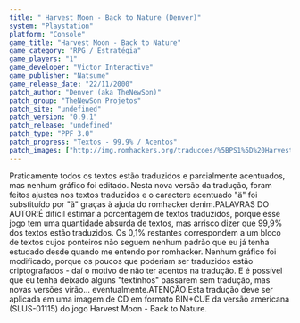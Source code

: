 ```yaml
---
title: " Harvest Moon - Back to Nature (Denver)"
system: "Playstation"
platform: "Console"
game_title: "Harvest Moon - Back to Nature"
game_category: "RPG / Estratégia"
game_players: "1"
game_developer: "Victor Interactive"
game_publisher: "Natsume"
game_release_date: "22/11/2000"
patch_author: "Denver (aka TheNewSon)"
patch_group: "TheNewSon Projetos"
patch_site: "undefined"
patch_version: "0.9.1"
patch_release: "undefined"
patch_type: "PPF 3.0"
patch_progress: "Textos - 99,9% / Acentos"
patch_images: ["http://img.romhackers.org/traducoes/%5BPS1%5D%20Harvest%20Moon%20-%20Back%20to%20Nature%20-%20Denver%20-%201.jpg","http://img.romhackers.org/traducoes/%5BPS1%5D%20Harvest%20Moon%20-%20Back%20to%20Nature%20-%20Denver%20-%202.jpg","http://img.romhackers.org/traducoes/%5BPS1%5D%20Harvest%20Moon%20-%20Back%20to%20Nature%20-%20Denver%20-%203.jpg"]
---
```

Praticamente todos os textos estão traduzidos e parcialmente acentuados, mas nenhum gráfico foi editado. Nesta nova versão da tradução, foram feitos ajustes nos textos traduzidos e o caractere acentuado "ä" foi substituído por "ã" graças à ajuda do romhacker denim.PALAVRAS DO AUTOR:É difícil estimar a porcentagem de textos traduzidos, porque esse jogo tem uma quantidade absurda de textos, mas arrisco dizer que 99,9% dos textos estão traduzidos. Os 0,1% restantes correspondem a um bloco de textos cujos ponteiros não seguem nenhum padrão que eu já tenha estudado desde quando me entendo por romhacker. Nenhum gráfico foi modificado, porque os poucos que poderiam ser traduzidos estão criptografados - daí o motivo de não ter acentos na tradução. E é possível que eu tenha deixado alguns "textinhos" passarem sem tradução, mas novas versões virão... eventualmente.ATENÇÃO:Esta tradução deve ser aplicada em uma imagem de CD em formato BIN+CUE da versão americana (SLUS-01115) do jogo Harvest Moon - Back to Nature.